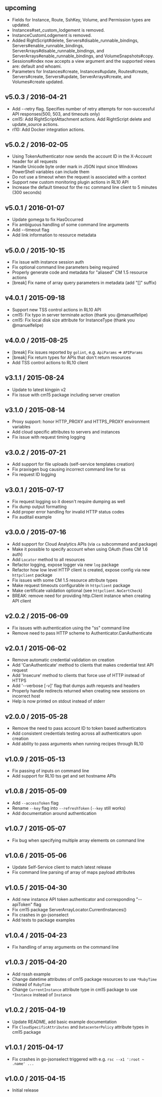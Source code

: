 upcoming
--------
* Fields for Instance, Route, SshKey, Volume, and Permission types are updated.
* Instances#set_custom_lodgement is removed.
* InstanceCustomLodgement is removed.
* Added RightScript#delete, Servers#disable_runnable_bindings, Servers#enable_runnable_bindings, ServerArrays#disable_runnable_bindings, and ServerArrays#enable_runnable_bindings, and VolumeSnapshots#copy.
* Sessions#index now accepts a view argument and the supported views are: default and whoami.
* Parameters for Instances#create, Instances#update, Routes#create, Servers#create, Servers#update, ServerArrays#create, and Volumes#create updated.

v5.0.3 / 2016-04-21
-------------------
* Add --retry flag. Specifies number of retry attempts for non-successful API responses(500, 503, and timeouts only)
* cm15: Add RightScriptAttachment actions. Add RightScript delete and update_source actions.
* rl10: Add Docker integration actions.

v5.0.2 / 2016-02-05
-------------------
* Using TokenAuthenticator now sends the account ID in the X-Account header for all requests
* Handle Unicode byte order mark in JSON input since Windows PowerShell variables can include them
* Do not use a timeout when the request is associated with a context
* Support new custom monitoring plugin actions in RL10 API
* Increase the default timeout for the rsc command line client to 5 minutes (300 seconds)

v5.0.1 / 2016-01-07
-------------------
* Update gomega to fix HasOccurred
* Fix ambiguous handling of some command line arguments
* Add --timeout flag
* Add link information to resource metadata

v5.0.0 / 2015-10-15
-------------------
* Fix issue with instance session auth
* Fix optional command line parameters being required
* Properly generate code and metadata for "aliased" CM 1.5 resource actions
* [break] Fix name of array query parameters in metadata (add "[]" suffix)

v4.0.1 / 2015-09-18
-------------------
* Support new TSS control actions in RL10 API
* cm15: Fix typo in server terminate action (thank you @manuelfelipe)
* cm15: Fix local disk size attribute for InstanceType (thank you @manuelfelipe)

v4.0.0 / 2015-08-25
-------------------
* [break] Fix issues reported by `golint`, e.g. `ApiParams` => `APIParams`
* [break] Fix return types for APIs that don't return resources
* Add TSS control actions to RL10 client

v3.1.1 / 2015-08-24
-------------------
* Update to latest kingpin v2
* Fix issue with cm15 package including server creation

v3.1.0 / 2015-08-14
-------------------
* Proxy support: honor HTTP_PROXY and HTTPS_PROXY environment variables
* Add cloud specific attributes to servers and instances
* Fix issue with request timing logging

v3.0.2 / 2015-07-21
-------------------
* Add support for file uploads (self-service templates creation)
* Fix praxisgen bug causing incorrect command line for ss
* Fix request ID logging

v3.0.1 / 2015-07-17
-------------------
* Fix request logging so it doesn't require dumping as well
* Fix dump output formatting
* Add proper error handling for invalid HTTP status codes
* Fix auditail example

v3.0.0 / 2015-07-16
-------------------
* Add support for Cloud Analytics APIs (via `ca` subcommand and package)
* Make it possible to specify account when using OAuth (fixes CM 1.6 auth)
* Add `Locator` method to all resources
* Refactor logging, expose logger via new `log` package
* Refactor how low level HTTP client is created, expose config via new `httpclient` package
* Fix issues with some CM 1.5 resource attribute types
* Make request timeouts configurable in `httpclient` package
* Make certificate validation optional (see `httpclient.NoCertCheck`)
* BREAK: remove need for providing http.Client instance when creating API client

v2.0.2 / 2015-06-09
-------------------
* Fix issues with authentication using the "ss" command line
* Remove need to pass HTTP scheme to Authenticator.CanAuthenticate

v2.0.1 / 2015-06-02
-------------------
* Remove automatic credential validation on creation
* Add 'CanAuthenticate' method to clients that makes credential test API request
* Add 'Insecure' method to clients that force use of HTTP instead of HTTPS
* Add '--verbose [-v]' flag that dumps auth requests and headers
* Properly handle redirects returned when creating new sessions on incorrect host
* Help is now printed on stdout instead of stderr

v2.0.0 / 2015-05-28
-------------------
* Remove the need to pass account ID to token based authenticators
* Add consistent credentials testing across all authenticators upon creation
* Add ability to pass arguments when running recipes through RL10

v1.0.9 / 2015-05-13
-------------------
* Fix passing of inputs on command line
* Add support for RL10 tss get and set hostname APIs

v1.0.8 / 2015-05-09
-------------------
* Add `--accessToken` flag
* Rename `--key` flag into `--refreshToken` (`--key` still works)
* Add documentation around authentication

v1.0.7 / 2015-05-07
-------------------
* Fix bug when specifying multiple array elements on command line

v1.0.6 / 2015-05-06
-------------------
* Update Self-Service client to match latest release
* Fix command line parsing of array of maps payload attributes

v1.0.5 / 2015-04-30
-------------------
* Add new instance API token authenticator and corresponding "--apiToken" flag
* Fix cm15 package ServerArrayLocator.CurrentInstances()
* Fix crashes in go-jsonselect
* Add tests to package examples

v1.0.4 / 2015-04-23
-------------------
* Fix handling of array arguments on the command line

v1.0.3 / 2015-04-20
-------------------
* Add rsssh example
* Change datetime attributes of cm15 package resources to use `*RubyTime` instead of `RubyTime`
* Change `CurrentInstance` attribute type in cm15 package to use `*Instance` instead of `Instance`

v1.0.2 / 2015-04-19
-------------------
* Update README, add basic example documentation
* Fix `CloudSpecificAttributes` and `DatacenterPolicy` attribute types in cm15 package

v1.0.1 / 2015-04-17
-------------------
* Fix crashes in go-jsonselect triggered with e.g. `rsc --x1 ':root ~ .name' ...`

v1.0.0 / 2015-04-15
-------------------
* Initial release

